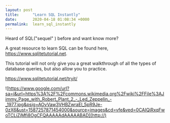 ```yaml
---
layout: post
title:      "Learn SQL Instantly"
date:       2020-04-18 01:08:34 +0000
permalink:  learn_sql_instantly
---
```



Heard of SQL("sequel" ) before and want know more?

A great resource to learn SQL can be found here,  https://www.sqlitetutorial.net.

This tutorial will not only give you a great walkthrough of all the types of database queries, but also allow you to practice.

https://www.sqlitetutorial.net/tryit/


![https://www.google.com/url?sa=i&url=https%3A%2F%2Fcommons.wikimedia.org%2Fwiki%2FFile%3AJimmy_Page_with_Robert_Plant_2_-_Led_Zeppelin_-_1977.jpg&psig=AOvVaw3VHBZwraEl_5pR9Je-0zX6&ust=1587257871454000&source=images&cd=vfe&ved=0CAIQjRxqFwoTCLiZjMfi8OgCFQAAAAAdAAAAABAD](http://)


